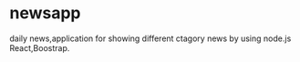 # newsapp
daily news,application for showing different ctagory news by using node.js React,Boostrap.
